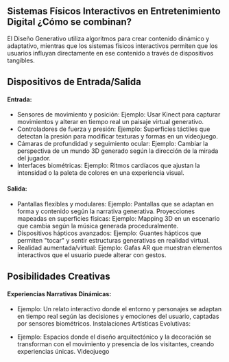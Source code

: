 ## Sistemas Físicos Interactivos en Entretenimiento Digital ¿Cómo se combinan?
 El Diseño Generativo utiliza algoritmos para crear contenido dinámico y adaptativo, mientras que los sistemas físicos interactivos permiten que los usuarios influyan directamente en ese contenido a través de dispositivos tangibles.

## Dispositivos de Entrada/Salida
 #### Entrada:
- Sensores de movimiento y posición:
Ejemplo: Usar Kinect para capturar movimientos y alterar en tiempo real un paisaje virtual generativo.
- Controladores de fuerza y presión:
Ejemplo: Superficies táctiles que detectan la presión para modificar texturas y formas en un videojuego.
- Cámaras de profundidad y seguimiento ocular:
Ejemplo: Cambiar la perspectiva de un mundo 3D generado según la dirección de la mirada del jugador.
- Interfaces biométricas:
Ejemplo: Ritmos cardíacos que ajustan la intensidad o la paleta de colores en una experiencia visual.
#### Salida:
- Pantallas flexibles y modulares:
Ejemplo: Pantallas que se adaptan en forma y contenido según la narrativa generativa.
Proyecciones mapeadas en superficies físicas:
Ejemplo: Mapping 3D en un escenario que cambia según la música generada proceduralmente.
- Dispositivos hápticos avanzados:
Ejemplo: Guantes hápticos que permiten "tocar" y sentir estructuras generativas en realidad virtual.
- Realidad aumentada/virtual:
Ejemplo: Gafas AR que muestran elementos interactivos que el usuario puede alterar con gestos.

## Posibilidades Creativas
#### Experiencias Narrativas Dinámicas:

- Ejemplo: Un relato interactivo donde el entorno y personajes se adaptan en tiempo real según las decisiones y emociones del usuario, captadas por sensores biométricos.
Instalaciones Artísticas Evolutivas:

- Ejemplo: Espacios donde el diseño arquitectónico y la decoración se transforman con el movimiento y presencia de los visitantes, creando experiencias únicas.
Videojuego
